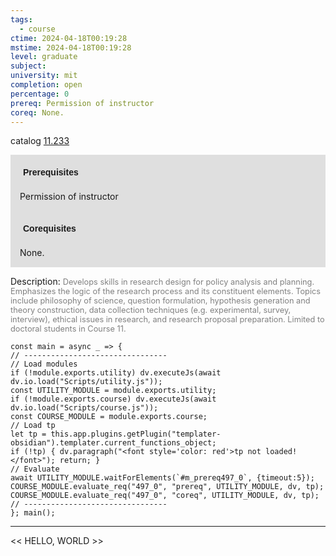```yaml
---
tags:
  - course
ctime: 2024-04-18T00:19:28
mstime: 2024-04-18T00:19:28
level: graduate
subject: 
university: mit
completion: open
percentage: 0
prereq: Permission of instructor
coreq: None.
---
```


catalog [11.233](http://student.mit.edu/catalog/m11b.html#11.233)

<span style="display: block; padding: 15px; background-color: rgb(100, 100, 100, 0.2);"><font id="m_prereq497_0" style="display: block; font-family: Arial, sans-serif; font-weight: bold; padding: 5px">Prerequisites</font><br><span id="prereq497_0">Permission of instructor</span></span>
<span style="display: block; padding: 15px; background-color: rgb(100, 100, 100, 0.2);"><font id="m_coreq497_0" style="display: block; font-family: Arial, sans-serif; font-weight: bold; padding: 5px">Corequisites</font><br><span id="coreq497_0">None.</span></span>

<font style="">Description:</font>
<font style="color: grey; font-size: 0.8rem;">Develops skills in research design for policy analysis and planning. Emphasizes the logic of the research process and its constituent elements. Topics include philosophy of science, question formulation, hypothesis generation and theory construction, data collection techniques (e.g. experimental, survey, interview), ethical issues in research, and research proposal preparation. Limited to doctoral students in Course 11.</font>

```dataviewjs
const main = async _ => {
// --------------------------------
// Load modules
if (!module.exports.utility) dv.executeJs(await dv.io.load("Scripts/utility.js"));
const UTILITY_MODULE = module.exports.utility;
if (!module.exports.course) dv.executeJs(await dv.io.load("Scripts/course.js"));
const COURSE_MODULE = module.exports.course;
// Load tp
let tp = this.app.plugins.getPlugin("templater-obsidian").templater.current_functions_object;
if (!tp) { dv.paragraph("<font style='color: red'>tp not loaded!</font>"); return; }
// Evaluate
await UTILITY_MODULE.waitForElements(`#m_prereq497_0`, {timeout:5});
COURSE_MODULE.evaluate_req("497_0", "prereq", UTILITY_MODULE, dv, tp);
COURSE_MODULE.evaluate_req("497_0", "coreq", UTILITY_MODULE, dv, tp);
// --------------------------------
}; main();
```

---

<< HELLO, WORLD >>
